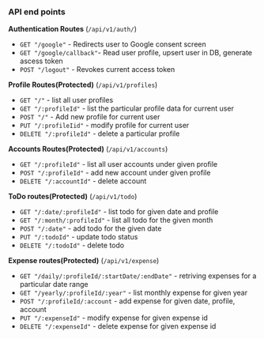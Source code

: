 ### API end points

**Authentication Routes** (`/api/v1/auth/`)

- `GET "/google"` - Redirects user to Google consent screen
- `GET "/google/callback"`- Read user profile, upsert user in DB, generate ascess token
- `POST "/logout"` - Revokes current access token

**Profile Routes(Protected)** (`/api/v1/profiles`)

- `GET "/"` - list all user profiles
- `GET "/:profileId"` - list the particular profile data for current user
- `POST "/"` - Add new profile for current user
- `PUT "/:profileIid"` - modify profile for current user
- `DELETE "/:profileId"` - delete a particular profile

**Accounts Routes(Protected)** (`/api/v1/accounts`)

- `GET "/:profileId"` - list all user accounts under given profile
- `POST "/:profileId"` - add new account under given profile
- `DELETE "/:accountId"` - delete account

**ToDo routes(Protected)** (`/api/v1/todo`)

- `GET "/:date/:profileId"` - list todo for given date and profile
- `GET "/:month/:profileId"` - list all todo for the given month
- `POST "/:date"` - add todo for the given date
- `PUT "/:todoId"` - update todo status
- `DELETE "/:todoId"` - delete todo

**Expense routes(Protected)** (`/api/v1/expense`)

- `GET "/daily/:profileId/:startDate/:endDate"` - retriving expenses for a particular date range
- `GET "/yearly/:profileId/:year"` - list monthly expense for given year
- `POST "/:profileId/:account` - add expense for given date, profile, account
- `PUT "/:expenseId"` - modify expense for given expense id
- `DELETE "/:expenseId"` - delete expense for given expense id
